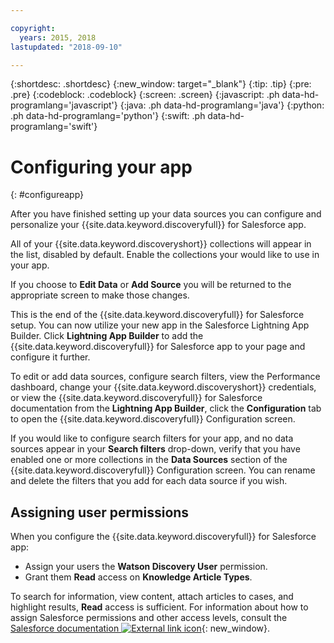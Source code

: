 ```yaml
---

copyright:
  years: 2015, 2018
lastupdated: "2018-09-10"

---
```


{:shortdesc: .shortdesc}
{:new_window: target="_blank"}
{:tip: .tip}
{:pre: .pre}
{:codeblock: .codeblock}
{:screen: .screen}
{:javascript: .ph data-hd-programlang='javascript'}
{:java: .ph data-hd-programlang='java'}
{:python: .ph data-hd-programlang='python'}
{:swift: .ph data-hd-programlang='swift'}

# Configuring your app
{: #configureapp}

After you have finished setting up your data sources you can configure and personalize your {{site.data.keyword.discoveryfull}} for Salesforce app.

All of your {{site.data.keyword.discoveryshort}} collections will appear in the list, disabled by default. Enable the collections your would like to use in your app.

If you choose to **Edit Data** or **Add Source** you will be returned to the appropriate screen to make those changes.

This is the end of the {{site.data.keyword.discoveryfull}} for Salesforce setup. You can now utilize your new app in the Salesforce Lightning App Builder. Click **Lightning App Builder** to add the {{site.data.keyword.discoveryfull}} for Salesforce app to your page and configure it further. 

To edit or add data sources, configure search filters, view the Performance dashboard, change your {{site.data.keyword.discoveryshort}} credentials, or view the {{site.data.keyword.discoveryfull}} for Salesforce documentation from the **Lightning App Builder**, click the **Configuration** tab to open the {{site.data.keyword.discoveryfull}} Configuration screen. 

If you would like to configure search filters for your app, and no data sources appear in your **Search filters** drop-down, verify that you have enabled one or more collections in the **Data Sources** section of the {{site.data.keyword.discoveryfull}} Configuration screen. You can rename and delete the filters that you add for each data source if you wish.

## Assigning user permissions

When you configure the {{site.data.keyword.discoveryfull}} for Salesforce app: 

- Assign your users the **Watson Discovery User** permission.
- Grant them **Read** access on **Knowledge Article Types**.

To search for information, view content, attach articles to cases, and highlight results, **Read** access is sufficient. For information about how to assign Salesforce permissions and other access levels, consult the [Salesforce documentation ![External link icon](../../icons/launch-glyph.svg "External link icon")](https://developer.salesforce.com/docs/atlas.en-us.securityImplGuide.meta/securityImplGuide/admin_userperms.htm){: new_window}.